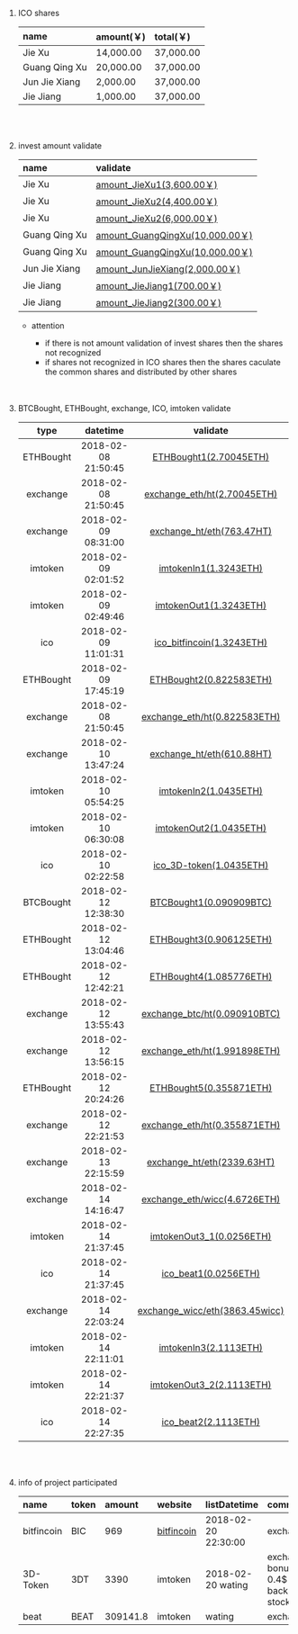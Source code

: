 1. ICO shares

    | name              | amount(￥)     | total(￥)       |
    | :--               | :--            | :--            |
    | Jie Xu            | 14,000.00      | 37,000.00      |
    | Guang Qing Xu     | 20,000.00      | 37,000.00      |
    | Jun Jie Xiang     | 2,000.00       | 37,000.00      |
    | Jie Jiang         | 1,000.00       | 37,000.00      |

    <br>
    <br>


2. invest amount validate

    | name              | validate                                                                                                                     |
    | :--               | :--                                                                                                                          |
    | Jie Xu            | [amount_JieXu1(3,600.00￥)](https://github.com/CryptoCurrencyInvest/ico/blob/master/sharesValidate/JieXu1.jpg)               |
    | Jie Xu            | [amount_JieXu2(4,400.00￥)](https://github.com/CryptoCurrencyInvest/ico/blob/master/sharesValidate/JieXu2.jpg)               |
    | Jie Xu            | [amount_JieXu2(6,000.00￥)](https://github.com/CryptoCurrencyInvest/ico/blob/master/sharesValidate/JieXu3.jpg)               |
    | Guang Qing Xu     | [amount_GuangQingXu(10,000.00￥)](https://github.com/CryptoCurrencyInvest/ico/blob/master/sharesValidate/GuangQingXu1.jpeg)  |
    | Guang Qing Xu     | [amount_GuangQingXu(10,000.00￥)](https://github.com/CryptoCurrencyInvest/ico/blob/master/sharesValidate/GuangQingXu2.jpeg)  |
    | Jun Jie Xiang     | [amount_JunJieXiang(2,000.00￥)](https://github.com/CryptoCurrencyInvest/ico/blob/master/sharesValidate/JunJieXiang.jpeg)    |
    | Jie Jiang         | [amount_JieJiang1(700.00￥)](https://github.com/CryptoCurrencyInvest/ico/blob/master/sharesValidate/JieJiang1.jpeg)          |
    | Jie Jiang         | [amount_JieJiang2(300.00￥)](https://github.com/CryptoCurrencyInvest/ico/blob/master/sharesValidate/JieJiang2.jpeg)          |

   * attention

      * if there is not amount validation of invest shares then the shares not recognized
      * if shares not recognized in ICO shares then the shares caculate the common shares and distributed by other shares

      <br>
      <br>


3. BTCBought, ETHBought, exchange, ICO, imtoken validate

   | type      | datetime            | validate                                                                                                                                |
   | :--:      | :--:                | :--:                                                                                                                                    |
   | ETHBought | 2018-02-08 21:50:45 | [ETHBought1(2.70045ETH)](https://github.com/CryptoCurrencyInvest/ico/blob/master/icoProgressValidate/changeETH1.jpeg)                   |
   | exchange  | 2018-02-08 21:50:45 | [exchange_eth/ht(2.70045ETH)](https://github.com/CryptoCurrencyInvest/ico/blob/master/exchangeInvestValidate/exchange1.png)             |
   | exchange  | 2018-02-09 08:31:00 | [exchange_ht/eth(763.47HT)](https://github.com/CryptoCurrencyInvest/ico/blob/master/exchangeInvestValidate/exchange_hteth1.png)         |
   | imtoken   | 2018-02-09 02:01:52 | [imtokenIn1(1.3243ETH)](https://github.com/CryptoCurrencyInvest/ico/blob/master/imtokenFoundValidate/imtokenIn1.jpeg)                   |
   | imtoken   | 2018-02-09 02:49:46 | [imtokenOut1(1.3243ETH)](https://github.com/CryptoCurrencyInvest/ico/blob/master/imtokenFoundValidate/imtokenOut1.jpeg)                 |
   | ico       | 2018-02-09 11:01:31 | [ico_bitfincoin(1.3243ETH)](https://github.com/CryptoCurrencyInvest/ico/blob/master/icoProgressValidate/ico_bitfincoin1.png)            |
   | ETHBought | 2018-02-09 17:45:19 | [ETHBought2(0.822583ETH)](https://github.com/CryptoCurrencyInvest/ico/blob/master/icoProgressValidate/changeETH2.png)                   |
   | exchange  | 2018-02-08 21:50:45 | [exchange_eth/ht(0.822583ETH)](https://github.com/CryptoCurrencyInvest/ico/blob/master/exchangeInvestValidate/exchange2.png)            |
   | exchange  | 2018-02-10 13:47:24 | [exchange_ht/eth(610.88HT)](https://github.com/CryptoCurrencyInvest/ico/blob/master/exchangeInvestValidate/exchange_hteth2.png)         |
   | imtoken   | 2018-02-10 05:54:25 | [imtokenIn2(1.0435ETH)](https://github.com/CryptoCurrencyInvest/ico/blob/master/imtokenFoundValidate/imtokenIn2.jpeg)                   |
   | imtoken   | 2018-02-10 06:30:08 | [imtokenOut2(1.0435ETH)](https://github.com/CryptoCurrencyInvest/ico/blob/master/imtokenFoundValidate/imtokenOut2.jpeg)                 |
   | ico       | 2018-02-10 02:22:58 | [ico_3D-token(1.0435ETH)](https://github.com/CryptoCurrencyInvest/ico/blob/master/icoProgressValidate/ico_3dtoken1.png)                 |
   | BTCBought | 2018-02-12 12:38:30 | [BTCBought1(0.090909BTC)](https://github.com/CryptoCurrencyInvest/ico/blob/master/icoProgressValidate/changeBTC1.jpeg)                  |
   | ETHBought | 2018-02-12 13:04:46 | [ETHBought3(0.906125ETH)](https://github.com/CryptoCurrencyInvest/ico/blob/master/icoProgressValidate/changeETH3.jpeg)                  |
   | ETHBought | 2018-02-12 12:42:21 | [ETHBought4(1.085776ETH)](https://github.com/CryptoCurrencyInvest/ico/blob/master/icoProgressValidate/changeETH4.jpeg)                  |
   | exchange  | 2018-02-12 13:55:43 | [exchange_btc/ht(0.090910BTC)](https://github.com/CryptoCurrencyInvest/ico/blob/master/exchangeInvestValidate/exchange3.png)            |
   | exchange  | 2018-02-12 13:56:15 | [exchange_eth/ht(1.991898ETH)](https://github.com/CryptoCurrencyInvest/ico/blob/master/exchangeInvestValidate/exchange4.png)            |
   | ETHBought | 2018-02-12 20:24:26 | [ETHBought5(0.355871ETH)](https://github.com/CryptoCurrencyInvest/ico/blob/master/icoProgressValidate/changeETH5.jpeg)                  |
   | exchange  | 2018-02-12 22:21:53 | [exchange_eth/ht(0.355871ETH)](https://github.com/CryptoCurrencyInvest/ico/blob/master/exchangeInvestValidate/exchange5.png)            |
   | exchange  | 2018-02-13 22:15:59 | [exchange_ht/eth(2339.63HT)](https://github.com/CryptoCurrencyInvest/ico/blob/master/exchangeInvestValidate/exchange_hteth3.png)        |
   | exchange  | 2018-02-14 14:16:47 | [exchange_eth/wicc(4.6726ETH)](https://github.com/CryptoCurrencyInvest/ico/blob/master/exchangeInvestValidate/exchange6.png)            |
   | imtoken   | 2018-02-14 21:37:45 | [imtokenOut3_1(0.0256ETH)](https://github.com/CryptoCurrencyInvest/ico/blob/master/imtokenFoundValidate/imtokenOut3_1.jpeg)             |
   | ico       | 2018-02-14 21:37:45 | [ico_beat1(0.0256ETH)](https://github.com/CryptoCurrencyInvest/ico/blob/master/icoProgressValidate/ico_beat1.png)                       |
   | exchange  | 2018-02-14 22:03:24 | [exchange_wicc/eth(3863.45wicc)](https://github.com/CryptoCurrencyInvest/ico/blob/master/exchangeInvestValidate/exchange_wicceth11.png) |
   | imtoken   | 2018-02-14 22:11:01 | [imtokenIn3(2.1113ETH)](https://github.com/CryptoCurrencyInvest/ico/blob/master/imtokenFoundValidate/imtokenIn3.jpeg)                   |
   | imtoken   | 2018-02-14 22:21:37 | [imtokenOut3_2(2.1113ETH)](https://github.com/CryptoCurrencyInvest/ico/blob/master/imtokenFoundValidate/imtokenOut3_2.jpeg)             |
   | ico       | 2018-02-14 22:27:35 | [ico_beat2(2.1113ETH)](https://github.com/CryptoCurrencyInvest/ico/blob/master/icoProgressValidate/ico_beat2.png)                       |


      <br>
      <br>


4.  info of project participated

    | name        | token         | amount     | website                                         | listDatetime        | comments                                 |
    | :--         | :--           | :--        | :--                                             | :--                 | :--                                      |
    | bitfincoin  | BIC           | 969        | [bitfincoin](https://bitfincoin.com/site/ico)   | 2018-02-20 22:30:00 | exchange                                 |
    | 3D-Token    | 3DT           | 3390       | imtoken                                         | 2018-02-20 wating   | exchange, bonus, 0.4$ buy-back, stock    |
    | beat        | BEAT          | 309141.8   | imtoken                                         | wating              | exchange                                 |
